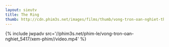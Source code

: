 ```yaml
---
layout: sieutv
title: The Ring
thumb: http://cdn.phim3s.net/images/films/thumb/vong-tron-oan-nghiet-the-ring-1998.jpg
---
```

{% include jwpadv src='//phim3s.net/phim-le/vong-tron-oan-nghiet_5417/xem-phim//video.mp4' %}